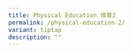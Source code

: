 ```yaml
---
title: Physical Education 体育2
permalink: /physical-education-2/
variant: tiptap
description: ""
---
```

<p></p>